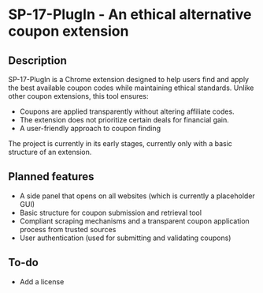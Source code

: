 # SP-17-PlugIn - An ethical alternative coupon extension

## **Description**
SP-17-PlugIn is a Chrome extension designed to help users find and apply the best available coupon codes while maintaining ethical standards. Unlike other coupon extensions, this tool ensures:

- Coupons are applied transparently without altering affiliate codes.
- The extension does not prioritize certain deals for financial gain.
- A user-friendly approach to coupon finding

The project is currently in its early stages, currently only with a basic structure of an extension.

## **Planned features**
- A side panel that opens on all websites (which is currently a placeholder GUI)
- Basic structure for coupon submission and retrieval tool
- Compliant scraping mechanisms and a transparent coupon application process from trusted sources
- User authentication (used for submitting and validating coupons)

## **To-do**
- Add a license